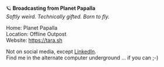 🪐 **Broadcasting from Planet Papalla**  
*Softly weird. Technically gifted. Born to fly.*

Home: Planet Papalla   
Location: Offline Outpost   
Website: https://tara.sh

Not on social media, except [LinkedIn](https://www.linkedin.com/in/tarastella/).   
Find me in the alternate computer underground ... if you can ;-)
